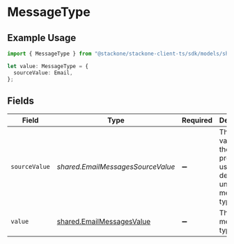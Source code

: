 # MessageType

## Example Usage

```typescript
import { MessageType } from "@stackone/stackone-client-ts/sdk/models/shared";

let value: MessageType = {
  sourceValue: Email,
};
```

## Fields

| Field                                                                         | Type                                                                          | Required                                                                      | Description                                                                   | Example                                                                       |
| ----------------------------------------------------------------------------- | ----------------------------------------------------------------------------- | ----------------------------------------------------------------------------- | ----------------------------------------------------------------------------- | ----------------------------------------------------------------------------- |
| `sourceValue`                                                                 | *shared.EmailMessagesSourceValue*                                             | :heavy_minus_sign:                                                            | The original value from the provider used to derive the unified message type. | Email                                                                         |
| `value`                                                                       | [shared.EmailMessagesValue](../../../sdk/models/shared/emailmessagesvalue.md) | :heavy_minus_sign:                                                            | The unified message type.                                                     |                                                                               |